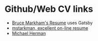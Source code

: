 # Github/Web CV links

* [Bruce Markham's Resume](https://github.com/brucificus/curriculum-vitae) uses Gatsby
* [mstarkman, excellent on-line resume](https://github.com/mstarkman/resume-part-deux)
* [Michael Herman](https://mherman.org/)
